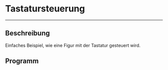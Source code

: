 # Tastatursteuerung
---

## Beschreibung

Einfaches Beispiel, wie eine Figur mit der Tastatur gesteuert wird.

## Programm

``` python ./keyboard_control.py
```
